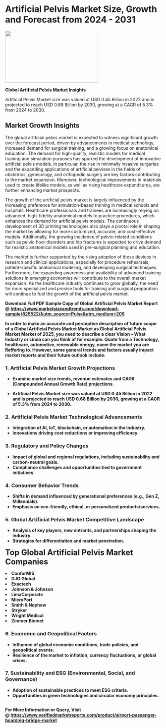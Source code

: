 <H1>Artificial Pelvis Market Size, Growth and Forecast from 2024 - 2031</H1><img class="aligncenter size-medium wp-image-584254" src="https://thirdeyenews.in/wp-content/uploads/2024/09/Global-Market-Research-300x168.jpeg" alt="" width="300" height="168" /><p><strong>Global&nbsp;<a href="https://www.marketsizeandtrends.com/download-sample/825522/&amp;utm_source=Pulse&amp;utm_medium=205">Artificial Pelvis Market</a> Insights</strong></p><p>Artificial Pelvis Market size was valued at USD 0.45 Billion in 2022 and is projected to reach USD 0.68 Billion by 2030, growing at a CAGR of 5.3% from 2024 to 2030.</p><p><h2>Market Growth Insights</h2> <p>The global artificial pelvis market is expected to witness significant growth over the forecast period, driven by advancements in medical technology, increased demand for surgical training, and a growing focus on anatomical education. The demand for high-quality, realistic models for medical training and simulation purposes has spurred the development of innovative artificial pelvis models. In particular, the rise in minimally invasive surgeries and the expanding applications of artificial pelvises in the fields of obstetrics, gynecology, and orthopedic surgery are key factors contributing to the market expansion. Moreover, technological improvements in materials used to create lifelike models, as well as rising healthcare expenditures, are further enhancing market prospects.</p> <p><strong></strong></p> <p>The growth of the artificial pelvis market is largely influenced by the increasing preference for simulation-based training in medical schools and hospitals. Healthcare professionals and trainees are increasingly relying on advanced, high-fidelity anatomical models to practice procedures, which enhances the demand for artificial pelvis models. The continuous development of 3D printing technologies also plays a pivotal role in shaping the market by allowing for more customized, accurate, and cost-effective models. Additionally, the growing incidence of pelvic-related conditions such as pelvic floor disorders and hip fractures is expected to drive demand for realistic anatomical models used in pre-surgical planning and education.</p> <p>The market is further supported by the rising adoption of these devices in research and clinical applications, especially for procedure rehearsals, patient-specific anatomical modeling, and developing surgical techniques. Furthermore, the expanding awareness and availability of advanced training solutions in emerging economies will contribute to the overall market expansion. As the healthcare industry continues to grow globally, the need for more specialized and precise tools for training and surgical preparation will continue to fuel the growth of the artificial pelvis market.</p> <p><strong></p><p><span class=""><strong>Download Full PDF Sample Copy of Global Artificial Pelvis Market Report</strong> @ <a href="https://www.marketsizeandtrends.com/download-sample/825522/&amp;utm_source=Pulse&amp;utm_medium=205" target="_blank">https://www.marketsizeandtrends.com/download-sample/825522/&amp;utm_source=Pulse&amp;utm_medium=205</a></span></p><p>In order to make an accurate and perceptive description of future scope of a Global&nbsp;Artificial Pelvis Market Market as Global&nbsp;Artificial Pelvis Market Market of 2025, you need to describe a clear Vision &ndash; What Industry or Linda can you think of for example: Quote from a Technology, healthcare, automotive, renewable energy, name the market you are Reffering to. However, some general trends and factors usually impact market reports and their future outlook include:</p><h3>1.&nbsp;<strong>Artificial Pelvis Market Growth Projections</strong></h3><ul><li>Examine market size trends, revenue estimates and CAGR (Compounded Annual Growth Rate) projections.</li><li><p>Artificial Pelvis Market size was valued at USD 0.45 Billion in 2022 and is projected to reach USD 0.68 Billion by 2030, growing at a CAGR of 5.3% from 2024 to 2030.</p></li></ul><h3>2.&nbsp;<strong>Artificial Pelvis Market Technological Advancements</strong></h3><ul><li>Integration of AI, IoT, blockchain, or automation in the industry.</li><li>Innovations driving cost reductions or improving efficiency.</li></ul><h3>3.&nbsp;<strong>Regulatory and Policy Changes</strong></h3><ul><li>Impact of global and regional regulations, including sustainability and carbon-neutral goals.</li><li>Compliance challenges and opportunities tied to government initiatives.</li></ul><h3>4.&nbsp;<strong>Consumer Behavior Trends</strong></h3><ul><li>Shifts in demand influenced by generational preferences (e.g., Gen Z, Millennials).</li><li>Emphasis on eco-friendly, ethical, or personalized products/services.</li></ul><h3>5.&nbsp;<strong>Global Artificial Pelvis Market Competitive Landscape</strong></h3><ul><li>Analysis of key players, new entrants, and partnerships shaping the industry.</li><li>Strategies for differentiation and market penetration.</li></ul><p data-pm-slice="1 1 []"><span style="color: inherit; font-family: inherit; font-size: 25px;">Top Global Artificial Pelvis Market Companies</span></p><div class="" data-test-id=""><p><li>ConforMIS</li><li> DJO Global</li><li> Exactech</li><li> Johnson & Johnson</li><li> LimaCorporate</li><li> MicroPort</li><li> Smith & Nephew</li><li> Stryker</li><li> Wright Medical</li><li> Zimmer Biomet</li></p></div><h3>6.&nbsp;<strong>Economic and Geopolitical Factors</strong></h3><ul><li>Influence of global economic conditions, trade policies, and geopolitical events.</li><li>Resilience of the market to inflation, currency fluctuations, or global crises.</li></ul><h3>7.&nbsp;<strong>Sustainability and ESG (Environmental, Social, and Governance)</strong></h3><ul><li>Adoption of sustainable practices to meet ESG criteria.</li><li>Opportunities in green technologies and circular economy principles.</li></ul><h2><strong style="font-size: 14px;">For More Information or Query, Visit @&nbsp;</strong><a style="background-color: #ffffff; font-size: 14px;" href="https://www.marketsizeandtrends.com/report/artificial-pelvis-market/" target="_blank">https://www.verifiedmarketreports.com/product/airport-passenger-boarding-bridge-market</a></h2>

